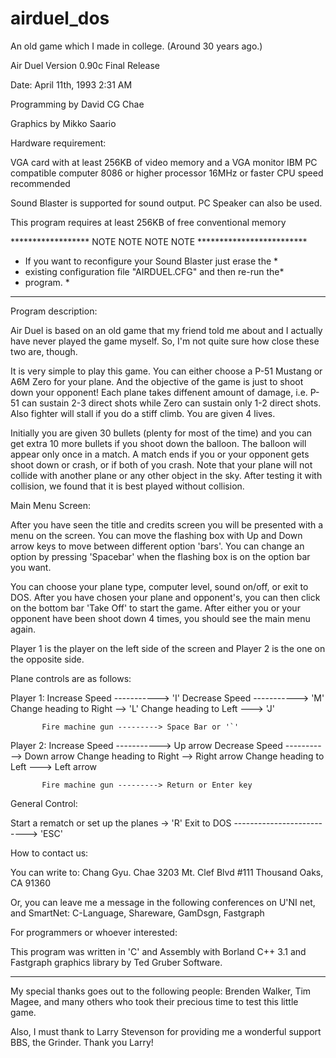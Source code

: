 # airduel_dos
An old game which I made in college. (Around 30 years ago.)

Air Duel Version 0.90c
Final Release

Date: April 11th, 1993 2:31 AM

Programming by David CG Chae

Graphics by Mikko Saario


Hardware requirement:

VGA card with at least 256KB of video memory and a VGA monitor
IBM PC compatible computer
8086 or higher processor
16MHz or faster CPU speed recommended

Sound Blaster is supported for sound output.
PC Speaker can also be used.

This program requires at least 256KB of free conventional memory

****************** NOTE NOTE NOTE NOTE *************************
* If you want to reconfigure your Sound Blaster just erase the *
* existing configuration file "AIRDUEL.CFG" and then re-run the*
* program.                                                     *
****************************************************************

Program description:

Air Duel is based on an old game that my friend told me about and I actually 
have never played the game myself. So, I'm not quite sure how close these 
two are, though. 

It is very simple to play this game. You can either choose a P-51 Mustang or
A6M Zero for your plane. And the objective of the game is just to shoot down your
opponent! Each plane takes diffenent amount of damage, i.e. P-51 can sustain 
2-3 direct shots while Zero can sustain only 1-2 direct shots. Also fighter will 
stall if you do a stiff climb. You are given 4 lives.

Initially you are given 30 bullets (plenty for most of the time) and you can 
get extra 10 more bullets if you shoot down the balloon. The balloon will 
appear only once in a match. A match ends if you or your opponent gets shoot
down or crash, or if both of you crash. Note that your plane will not collide
with another plane or any other object in the sky. After testing it with
collision, we found that it is best played without collision. 

Main Menu Screen:

After you have seen the title and credits screen you will be presented with
a menu on the screen. You can move the flashing box with Up and Down arrow
keys to move between different option 'bars'. You can change an option by
pressing 'Spacebar' when the flashing box is on the option bar you want.

You can choose your plane type, computer level, sound on/off, or exit to DOS.
After you have chosen your plane and opponent's, you can then click on the
bottom bar 'Take Off' to start the game. After either you or your opponent 
have been shoot down 4 times, you should see the main menu again. 

Player 1 is the player on the left side of the screen and Player 2 is the one
on the opposite side.

Plane controls are as follows:

Player 1:  Increase Speed -----------> 'I'
           Decrease Speed -----------> 'M'
           Change heading to Right --> 'L'
           Change heading to Left ---> 'J'

           Fire machine gun ---------> Space Bar or '`'

Player 2:  Increase Speed -----------> Up arrow
           Decrease Speed -----------> Down arrow
           Change heading to Right --> Right arrow
           Change heading to Left ---> Left arrow

           Fire machine gun ---------> Return or Enter key

General Control:

 Start a rematch or set up the planes -> 'R'
 Exit to DOS --------------------------> 'ESC'

How to contact us:

You can write to: Chang Gyu. Chae
                  3203 Mt. Clef Blvd #111
                  Thousand Oaks, CA 91360

Or, you can leave me a message in the following conferences on U'NI net,
and SmartNet: C-Language, Shareware, GamDsgn, Fastgraph


For programmers or whoever interested:

This program was written in 'C' and Assembly with Borland C++ 3.1 and 
Fastgraph graphics library by Ted Gruber Software. 
 
------------------------------------------------------------------------------
 My special thanks goes out to the following people:
 Brenden Walker, Tim Magee, and many others who took their precious time
 to test this little game. <g>

 Also, I must thank to Larry Stevenson for providing me a wonderful support
 BBS, the Grinder. Thank you Larry!
